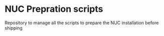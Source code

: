 # NUC Prepration scripts

Repository to manage all the scripts to prepare the NUC installation before shipping
